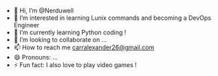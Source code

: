 - 👋 Hi, I’m @Nerduwell
- 👀 I’m interested in learning Lunix commands and becoming a DevOps Engineer
- 🌱 I’m currently learning Python coding !
- 💞️ I’m looking to collaborate on ...
- 📫 How to reach me carralexander26@gmail.com
- 😄 Pronouns: ...
- ⚡ Fun fact: I also love to play video games !

<!---
Nerduwell/Nerduwell is a ✨ special ✨ repository because its `README.md` (this file) appears on your GitHub profile.
You can click the Preview link to take a look at your changes.
--->
